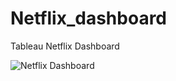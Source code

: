 # Netflix_dashboard
Tableau Netflix Dashboard

![Netflix Dashboard](https://github.com/AimeeJava/Netflix_dashboard/assets/107523986/7a14f3d0-f761-4fa6-81c1-3adac67dca6e)
